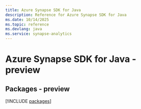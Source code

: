 ```yaml
---
title: Azure Synapse SDK for Java
description: Reference for Azure Synapse SDK for Java
ms.date: 10/14/2025
ms.topic: reference
ms.devlang: java
ms.service: synapse-analytics
---
```

# Azure Synapse SDK for Java - preview
## Packages - preview
[!INCLUDE [packages](synapse-index.md)]